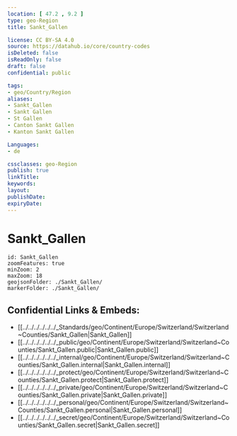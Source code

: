 ```yaml
---
location: [ 47.2 , 9.2 ] 
type: geo-Region
title: Sankt_Gallen

license: CC BY-SA 4.0
source: https://datahub.io/core/country-codes
isDeleted: false
isReadOnly: false
draft: false
confidential: public

tags:
- geo/Country/Region
aliases:
- Sankt_Gallen
- Sankt Gallen
- St Gallen
- Canton Sankt Gallen
- Kanton Sankt Gallen

Languages:
- de

cssclasses: geo-Region
publish: true
linkTitle: 
keywords: 
layout: 
publishDate: 
expiryDate: 
---
```


# Sankt_Gallen

```leaflet
id: Sankt_Gallen
zoomFeatures: true 
minZoom: 2 
maxZoom: 18
geojsonFolder: ./Sankt_Gallen/
markerFolder: ./Sankt_Gallen/
```


## Confidential Links & Embeds: 
- [[../../../../../../_Standards/geo/Continent/Europe/Switzerland/Switzerland~Counties/Sankt_Gallen|Sankt_Gallen]] 
- [[../../../../../../_public/geo/Continent/Europe/Switzerland/Switzerland~Counties/Sankt_Gallen.public|Sankt_Gallen.public]] 
- [[../../../../../../_internal/geo/Continent/Europe/Switzerland/Switzerland~Counties/Sankt_Gallen.internal|Sankt_Gallen.internal]] 
- [[../../../../../../_protect/geo/Continent/Europe/Switzerland/Switzerland~Counties/Sankt_Gallen.protect|Sankt_Gallen.protect]] 
- [[../../../../../../_private/geo/Continent/Europe/Switzerland/Switzerland~Counties/Sankt_Gallen.private|Sankt_Gallen.private]] 
- [[../../../../../../_personal/geo/Continent/Europe/Switzerland/Switzerland~Counties/Sankt_Gallen.personal|Sankt_Gallen.personal]] 
- [[../../../../../../_secret/geo/Continent/Europe/Switzerland/Switzerland~Counties/Sankt_Gallen.secret|Sankt_Gallen.secret]] 

